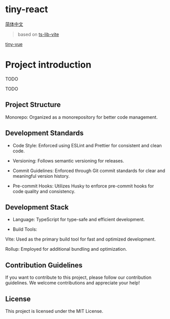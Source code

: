 # tiny-react

[简体中文](./README-Zh.md)

> based on [ts-lib-vite](https://github.com/Sunny-117/ts-lib-vite)

[tiny-vue](https://github.com/Sunny-117/tiny-vue)


# Project introduction

TODO

TODO

## Project Structure

Monorepo: Organized as a monorepository for better code management.

## Development Standards

- Code Style: Enforced using ESLint and Prettier for consistent and clean code.

- Versioning: Follows semantic versioning for releases.

- Commit Guidelines: Enforced through Git commit standards for clear and meaningful version history.

- Pre-commit Hooks: Utilizes Husky to enforce pre-commit hooks for code quality and consistency.

## Development Stack

- Language: TypeScript for type-safe and efficient development.

- Build Tools:

Vite: Used as the primary build tool for fast and optimized development.

Rollup: Employed for additional bundling and optimization.

## Contribution Guidelines

If you want to contribute to this project, please follow our contribution guidelines. We welcome contributions and appreciate your help!

## License

This project is licensed under the MIT License.
